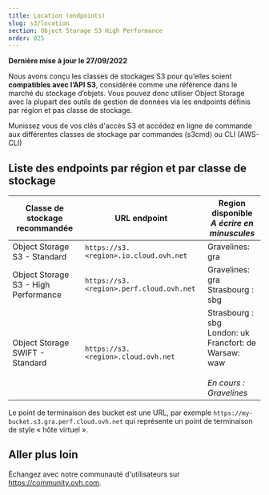 ```yaml
---
title: Location (endpoints)
slug: s3/location
section: Object Storage S3 High Performance
order: 025
---
```


<style>
td:nth-of-type(2) {
  white-space:nowrap;
}
</style>

**Dernière mise à jour le 27/09/2022**

Nous avons conçu les classes de stockages S3 pour qu’elles soient **compatibles avec l’API S3**, considérée comme une référence dans le marché du stockage d’objets. Vous pouvez donc utiliser Object Storage avec la plupart des outils de gestion de données via les endpoints définis par région et pas classe de stockage.

Munissez vous de vos clés d'accès S3 et accédez en ligne de commande aux différentes classes de stockage par commandes (s3cmd) ou CLI (AWS-CLI)

## Liste des endpoints par région et par classe de stockage 

| Classe de stockage recommandée | URL endpoint | Region disponible<br><b><i>A écrire en minuscules</i></b>  |
| --- | --- | --- |
| Object Storage S3 - Standard | `https://s3.<region>.io.cloud.ovh.net` | Gravelines: gra |
| Object Storage S3 - High Performance | `https://s3.<region>.perf.cloud.ovh.net` | Gravelines: gra<br>Strasbourg : sbg |
| Object Storage SWIFT - Standard | `https://s3.<region>.cloud.ovh.net` | Strasbourg : sbg<br>London: uk<br>Francfort: de<br>Warsaw: waw<br><br><i>En cours : Gravelines</i> |

Le point de terminaison des bucket est une URL, par exemple `https://my-bucket.s3.gra.perf.cloud.ovh.net` qui représente un point de terminaison de style « hôte virtuel ».

## Aller plus loin

Échangez avec notre communauté d'utilisateurs sur <https://community.ovh.com>.
